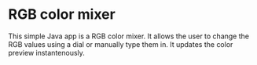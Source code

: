 # RGB color mixer
 
This simple Java app is a RGB color mixer. It allows the user to change the RGB values using a dial or manually type them in. It updates the color preview instantenously.  